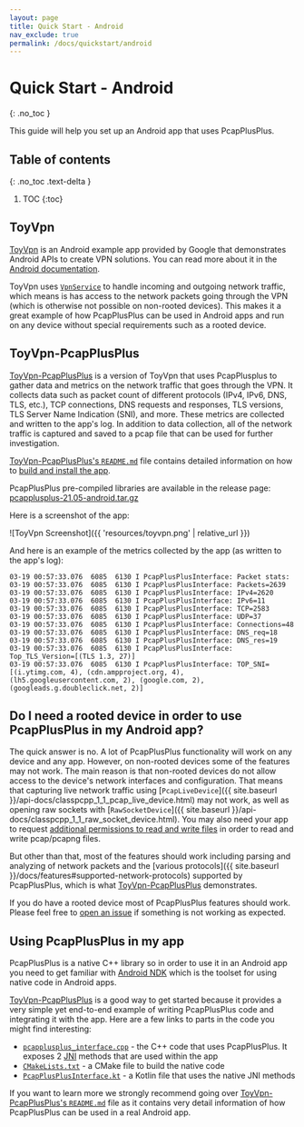 ```yaml
---
layout: page
title: Quick Start - Android
nav_exclude: true
permalink: /docs/quickstart/android
---
```


# Quick Start - Android
{: .no_toc }

This guide will help you set up an Android app that uses PcapPlusPlus.

## Table of contents
{: .no_toc .text-delta }

1. TOC
{:toc}

## ToyVpn

[ToyVpn](https://android.googlesource.com/platform/development/+/master/samples/ToyVpn) is an Android example app provided by Google that demonstrates Android APIs to create VPN solutions. You can read more about it in the [Android documentation](https://developer.android.com/guide/topics/connectivity/vpn).

ToyVpn uses [`VpnService`](https://developer.android.com/reference/android/net/VpnService) to handle incoming and outgoing network traffic, which means is has access to the network packets going through the VPN (which is otherwise not possible on non-rooted devices). This makes it a great example of how PcapPlusPlus can be used in Android apps and run on any device without special requirements such as a rooted device.

## ToyVpn-PcapPlusPlus

[ToyVpn-PcapPlusPlus](https://github.com/seladb/ToyVpn-PcapPlusPlus) is a version of ToyVpn that uses PcapPlusplus to gather data and metrics on the network traffic that goes through the VPN. It collects data such as packet count of different protocols (IPv4, IPv6, DNS, TLS, etc.), TCP connections, DNS requests and responses, TLS versions, TLS Server Name Indication (SNI), and more. These metrics are collected and written to the app's log. In addition to data collection, all of the network traffic is captured and saved to a pcap file that can be used for further investigation.

[ToyVpn-PcapPlusPlus's `README.md`](https://github.com/seladb/ToyVpn-PcapPlusPlus/blob/master/README.md) file contains detailed information on how to [build and install the app](https://github.com/seladb/ToyVpn-PcapPlusPlus#build-and-run-instructions).

PcapPlusPlus pre-compiled libraries are available in the release page: [pcapplusplus-21.05-android.tar.gz](https://github.com/seladb/PcapPlusPlus/releases/download/v21.05/pcapplusplus-21.05-android.tar.gz)

Here is a screenshot of the app:

![ToyVpn Screenshot]({{ 'resources/toyvpn.png' | relative_url }})

And here is an example of the metrics collected by the app (as written to the app's log):

```shell
03-19 00:57:33.076  6085  6130 I PcapPlusPlusInterface: Packet stats:
03-19 00:57:33.076  6085  6130 I PcapPlusPlusInterface: Packets=2639
03-19 00:57:33.076  6085  6130 I PcapPlusPlusInterface: IPv4=2620
03-19 00:57:33.076  6085  6130 I PcapPlusPlusInterface: IPv6=11
03-19 00:57:33.076  6085  6130 I PcapPlusPlusInterface: TCP=2583
03-19 00:57:33.076  6085  6130 I PcapPlusPlusInterface: UDP=37
03-19 00:57:33.076  6085  6130 I PcapPlusPlusInterface: Connections=48
03-19 00:57:33.076  6085  6130 I PcapPlusPlusInterface: DNS_req=18
03-19 00:57:33.076  6085  6130 I PcapPlusPlusInterface: DNS_res=19
03-19 00:57:33.076  6085  6130 I PcapPlusPlusInterface: Top_TLS_Version=[(TLS 1.3, 27)]
03-19 00:57:33.076  6085  6130 I PcapPlusPlusInterface: TOP_SNI=[(i.ytimg.com, 4), (cdn.ampproject.org, 4), (lh5.googleusercontent.com, 2), (google.com, 2), (googleads.g.doubleclick.net, 2)]
```

## Do I need a rooted device in order to use PcapPlusPlus in my Android app?

The quick answer is no. A lot of PcapPlusPlus functionality will work on any device and any app. However, on non-rooted devices some of the features may not work. The main reason is that non-rooted devices do not allow access to the device's network interfaces and configuration. That means that capturing live network traffic using [`PcapLiveDevice`]({{ site.baseurl }}/api-docs/classpcpp_1_1_pcap_live_device.html) may not work, as well as opening raw sockets with [`RawSocketDevice`]({{ site.baseurl }}/api-docs/classpcpp_1_1_raw_socket_device.html). You may also need your app to request [additional permissions to read and write files](https://developer.android.com/training/data-storage) in order to read and write pcap/pcapng files.

But other than that, most of the features should work including parsing and analyzing of network packets and the [various protocols]({{ site.baseurl }}/docs/features#supported-network-protocols) supported by PcapPlusPlus, which is what [ToyVpn-PcapPlusPlus](https://github.com/seladb/ToyVpn-PcapPlusPlus) demonstrates.

If you do have a rooted device most of PcapPlusPlus features should work. Please feel free to [open an issue](https://github.com/seladb/PcapPlusPlus/issues) if something is not working as expected.

## Using PcapPlusPlus in my app

PcapPlusPlus is a native C++ library so in order to use it in an Android app you need to get familiar with [Android NDK](https://developer.android.com/ndk) which is the toolset for using native code in Android apps.

[ToyVpn-PcapPlusPlus](https://github.com/seladb/ToyVpn-PcapPlusPlus) is a good way to get started because it provides a very simple yet end-to-end example of writing PcapPlusPlus code and integrating it with the app. Here are a few links to parts in the code you might find interesting:
- [`pcapplusplus_interface.cpp`](https://github.com/seladb/ToyVpn-PcapPlusPlus/blob/master/app/src/main/cpp/pcapplusplus_interface.cpp) - the C++ code that uses PcapPlusPlus. It exposes 2 [JNI](https://developer.android.com/training/articles/perf-jni) methods that are used within the app
- [`CMakeLists.txt`](https://github.com/seladb/ToyVpn-PcapPlusPlus/blob/master/app/src/main/cpp/CMakeLists.txt) - a CMake file to build the native code
- [`PcapPlusPlusInterface.kt`](https://github.com/seladb/ToyVpn-PcapPlusPlus/blob/master/app/src/main/java/com/example/android/pcapplusplus/PcapPlusPlusInterface.kt) - a Kotlin file that uses the native JNI methods

If you want to learn more we strongly recommend going over [ToyVpn-PcapPlusPlus's `README.md`](https://github.com/seladb/ToyVpn-PcapPlusPlus/blob/master/README.md) file as it contains very detail information of how PcapPlusPlus can be used in a real Android app.
